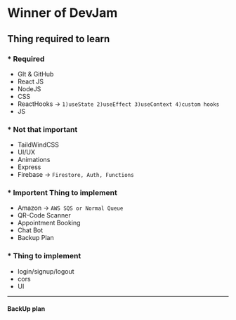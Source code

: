 # Winner of DevJam
## Thing required to learn
### * Required
  *  GIt & GitHub 
  *  React JS
  *  NodeJS
  *  CSS
  *  ReactHooks -> `1)useState 2)useEffect 3)useContext 4)custom hooks`
  *  JS
### * Not that important 
  *  TaildWindCSS
  *  UI/UX
  *  Animations
  *  Express
  *  Firebase -> `Firestore, Auth, Functions`
### * Importent Thing to implement
  * Amazon -> `AWS SQS or Normal Queue`
  * QR-Code Scanner
  * Appointment Booking
  * Chat Bot
  * Backup Plan
### * Thing to implement
  * login/signup/logout
  * cors
  * UI


---
#### BackUp plan
